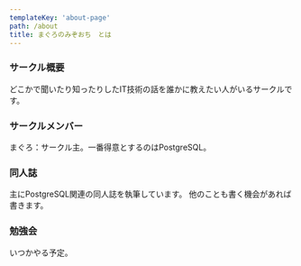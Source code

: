 ```yaml
---
templateKey: 'about-page'
path: /about
title: まぐろのみぞおち　とは
---
```

### サークル概要
どこかで聞いたり知ったりしたIT技術の話を誰かに教えたい人がいるサークルです。

### サークルメンバー
まぐろ：サークル主。一番得意とするのはPostgreSQL。

### 同人誌
主にPostgreSQL関連の同人誌を執筆しています。
他のことも書く機会があれば書きます。

### 勉強会
いつかやる予定。
